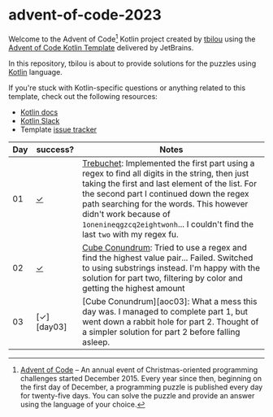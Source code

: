 # advent-of-code-2023

Welcome to the Advent of Code[^aoc] Kotlin project created by [tbilou][github] using the [Advent of Code Kotlin Template][template] delivered by JetBrains.

In this repository, tbilou is about to provide solutions for the puzzles using [Kotlin][kotlin] language.

If you're stuck with Kotlin-specific questions or anything related to this template, check out the following resources:

- [Kotlin docs][docs]
- [Kotlin Slack][slack]
- Template [issue tracker][issues]


[^aoc]:
    [Advent of Code][aoc] – An annual event of Christmas-oriented programming challenges started December 2015.
    Every year since then, beginning on the first day of December, a programming puzzle is published every day for twenty-five days.
    You can solve the puzzle and provide an answer using the language of your choice.

| Day | success?   | Notes                                                                                                                                                                                                                                                                                                                                                  |
|-----|------------|--------------------------------------------------------------------------------------------------------------------------------------------------------------------------------------------------------------------------------------------------------------------------------------------------------------------------------------------------------|
| 01  | [✓][day01] | [Trebuchet][aoc01]: Implemented the first part using a regex to find all digits in the string, then just taking the first and last element of the list. For the second part I continued down the regex path searching for the words. This however didn't work because of `1onenineqgzcq2eightwonh`... I couldn't find the last `two` with my regex fu. | 
| 02  | [✓][day02] | [Cube Conundrum][aoc02]: Tried to use a regex and find the highest value pair... Failed. Switched to using substrings instead. I'm happy with the solution for part two, filtering by color and getting the highest amount                                                                                                                             | 
| 03  | [✓][day03] | [Cube Conundrum][aoc03]: What a mess this day was. I managed to complete part 1, but went down a rabbit hole for part 2. Thought of a simpler solution for part 2 before falling asleep.                                                                                                                                                               | 
 

[aoc01]: https://adventofcode.com/2023/day/1
[aoc02]: https://adventofcode.com/2023/day/2
[aoc02]: https://adventofcode.com/2023/day/3
[day01]: src/Day01.kt
[day02]: src/Day02.kt
[day02]: src/Day03.kt

[aoc]: https://adventofcode.com
[docs]: https://kotlinlang.org/docs/home.html
[github]: https://github.com/tbilou
[issues]: https://github.com/kotlin-hands-on/advent-of-code-kotlin-template/issues
[kotlin]: https://kotlinlang.org
[slack]: https://surveys.jetbrains.com/s3/kotlin-slack-sign-up
[template]: https://github.com/kotlin-hands-on/advent-of-code-kotlin-template
